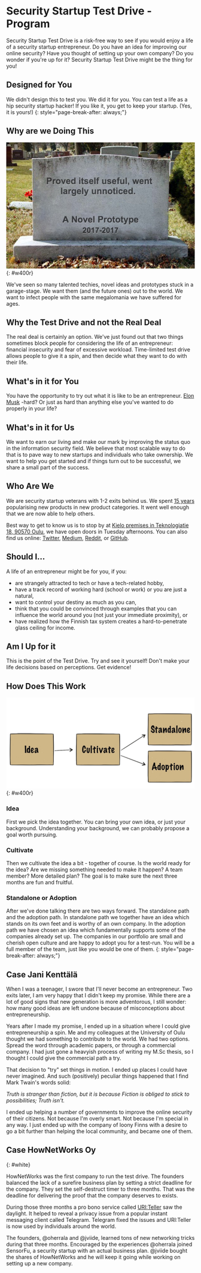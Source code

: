 ---
---
<!-- markdownlint-disable MD041-->
<!-- markdownlint-disable MD033-->
<!-- markdownlint-disable MD026-->

# Security Startup Test Drive -Program

Security Startup Test Drive is a risk-free way to see if you
would enjoy a life of a security startup entrepreneur. Do you have an idea
for improving our online security? Have you thought of setting up your
own company? Do you wonder if you're up for it?
Security Startup Test Drive might be the thing for you!

## Designed for You

We didn't design this to test you. We did it for you. You can test
a life as a hip security startup hacker! If you like it, you get to keep
your startup. (Yes, it is yours!)
{: style="page-break-after: always;"}

## Why are we Doing This

![Prototype](img/prototype.jpg){: #w400r}

We've seen so many talented techies, novel ideas and
prototypes stuck in a garage-stage. We want them (and the
future ones) out to the world. We want to infect people with the same
megalomania we have suffered for ages.

## Why the Test Drive and not the Real Deal

The real deal is certainly an option. We've just found out that two
things sometimes block people for considering the life of an entrepreneur:
financial insecurity and fear of excessive workload. Time-limited test drive
allows people to give it a spin, and then decide what they want to do with
their life.

<div markdown="1" class="container bg-dark">

## What's in it for You

You have the opportunity to try out what it is like to be an entrepreneur.
[Elon Musk](https://en.wikipedia.org/wiki/Elon_Musk) -hard? Or just as hard
than anything else you've wanted to do properly in your life?

## What's in it for Us

We want to earn our living and make our mark by improving the status quo in the
information security field. We believe that most scalable way to do that is to pave
way to new startups and individuals who take ownership. We want to help you get
started and if things turn out to be successful, we share a small part of the success.
 
## Who Are We

We are security startup veterans with 1-2 exits behind us. We spent [15 years](https://en.wikipedia.org/wiki/Codenomicon) popularising new products in new
product categories. It went well enough that we are now able to help others.

Best way to get to know us is to stop by at [Kielo premises in Teknologiatie 18, 90570
Oulu](https://youtu.be/r-e25qPsojc?t=9s), we have open doors in Tuesday
afternoons. You can also find us online: [Twitter](https://twitter.com/scanabc),
[Medium](https://medium.com/@scanabc/has-recommended),
[Reddit](https://www.reddit.com/r/scanabc/), or
[GitHub](https://github.com/scanabc).

## Should I...

A life of an entrepreneur might be for you, if you:

* are strangely attracted to tech or have a tech-related hobby,
* have a track record of working hard (school or work) or you are just a
  natural,
* want to control your destiny as much as you can,
* think that you could be convinced through examples
  that you can influence the world around you (not just
  your immediate proximity), or
* have realized how the Finnish tax system creates
  a hard-to-penetrate glass ceiling for income.

## Am I Up for it

This is the point of the Test Drive. Try and see it yourself!
Don't make your life decisions based on perceptions. Get evidence!
</div>

<div markdown="1" class="container">

## How Does This Work

![Flow](img/idea.jpg){: #w400r}

### Idea

First we pick the idea together. You can bring your own idea, or just your background. Understanding your background, we can probably propose a goal worth pursuing.

### Cultivate

Then we cultivate the idea a bit - together of course.
Is the world ready for the idea?
Are we missing something needed to make it happen?
A team member? More detailed plan? The goal is to make sure the
next three months are fun and fruitful.

### Standalone or Adoption

After we've done talking there are two ways forward. The standalone path and the
adoption path. In standalone path we together have an idea which stands on
its own feet and is worthy of an own company. In the adoption path we have chosen an idea which fundamentally supports some of the companies already
set up. The companies in our portfolio are small and cherish open
culture and are happy to adopt you for a test-run. You will be a full
member of the team, just like you would be one of them.
{: style="page-break-after: always;"}
</div>

<div markdown="1" class="container bg-jani">

## Case Jani Kenttälä

When I was a teenager, I swore that I'll never become an entrepreneur.
Two exits later, I am very happy that I didn't keep my promise.
While there are a lot of good signs that new generation is more adventorous,
I still wonder: how many good ideas are left undone because of misconceptions about entrepreneurship.

Years after I made my promise, I ended up in a situation where I could
give entrepreneurship a spin. Me and my colleagues at the University of Oulu
thought we had something to contribute to the world. We had
two options. Spread the word through academic papers, or
through a commercial company. I had just gone a heavyish process of writing my
M.Sc thesis, so I thought I could give the commercial path a try.

That decision to "try" set things in motion.
I ended up places I could have never imagined. And such (positively) peculiar
things happened that I find Mark Twain's words solid:

*Truth is stranger than fiction, but it is because Fiction is obliged to
stick to possibilities; Truth isn't.*

I ended up helping a number of governments to improve the online security of
their citizens. Not because I'm overly smart. Not because I'm special in any way.
I just ended up with the company of loony Finns with a desire to go a bit
further than helping the local community, and became one of them.
</div>

<div markdown="1" class="container bg-hownetworks">

<!-- markdownlint-disable MD022-->

## Case HowNetWorks Oy
{: #white}

<!-- markdownlint-enable MD022-->

HowNetWorks was the first company to run the test drive.
The founders balanced the lack of a surefire business plan by
setting a strict deadline for the company. They set the self-destruct timer to
three months. That was the deadline for delivering the proof that the company
deserves to exists.

During those three months a pro bono service called [URI:Teller](https://uriteller.io/)
saw the daylight. It helped to reveal a privacy issue from a popular instant
messaging client called Telegram. Telegram fixed the issues and URI:Teller is
now used by individuals around the world.

The founders, @oherrala and @jviide, learned tons of new networking tricks
during that three months. Encouraged by the experiences @oherrala joined
SensorFu, a security startup with an actual business plan.
@jviide bought the shares of HowNetWorks and he will keep it going
while working on setting up a new company.

</div>

<!-- markdownlint-enable MD041-->
<!-- markdownlint-enable MD033-->
<!-- markdownlint-enable MD026-->
